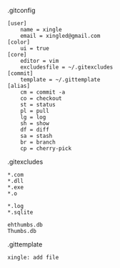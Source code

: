 .gitconfig
```gitconfig
[user]
    name = xingle
    email = xingled@gmail.com
[color]
    ui = true
[core]
    editor = vim
    excludesfile = ~/.gitexcludes
[commit]
    template = ~/.gittemplate
[alias]
    cm = commit -a
    co = checkout
    st = status
    pl = pull
    lg = log
    sh = show
    df = diff
    sa = stash
    br = branch
    cp = cherry-pick
```

.gitexcludes
```gitexcludes
*.com
*.dll
*.exe
*.o

*.log
*.sqlite

ehthumbs.db
Thumbs.db
```
.gittemplate
```gittemplate
xingle: add file
```
